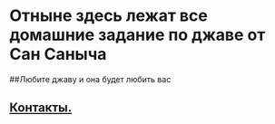 # Отныне здесь лежат все домашние задание по джаве от Сан Саныча
##Любите джаву и она будет любить вас

## [Контакты.](https://vk.com/vpovolotsky)
